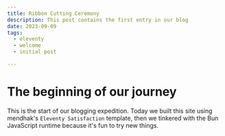 ```yaml
---
title: Ribbon Cutting Ceremony
description: This post contains the first entry in our blog
date: 2023-09-09
tags:
  - eleventy
  - welcome
  - initial post

---
```


# The beginning of our journey

This is the start of our blogging expedition. Today we built this site using mendhak's `Eleventy Satisfaction` template, then we tinkered with the Bun JavaScript runtime because it's fun to try new things.